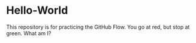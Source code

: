 # Hello-World
This repository is for practicing the GitHub Flow.
You go at red, but stop at green. What am I?
